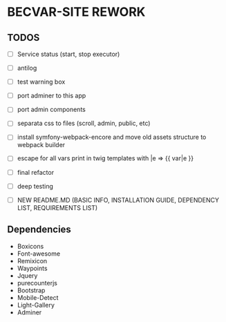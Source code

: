 # BECVAR-SITE REWORK

## TODOS
- [ ] Service status (start, stop executor)   
- [ ] antilog
- [ ] test warning box

- [ ] port adminer to this app
- [ ] port admin components
- [ ] separata css to files (scroll, admin, public, etc)
- [ ] install symfony-webpack-encore and move old assets structure to webpack builder
- [ ] escape for all vars print in twig templates with |e  => {{ var|e }}
- [ ] final refactor
- [ ] deep testing
- [ ] NEW README.MD (BASIC INFO, INSTALLATION GUIDE, DEPENDENCY LIST, REQUIREMENTS LIST)




## Dependencies
* Boxicons
* Font-awesome
* Remixicon
* Waypoints
* Jquery
* purecounterjs
* Bootstrap
* Mobile-Detect
* Light-Gallery
* Adminer
